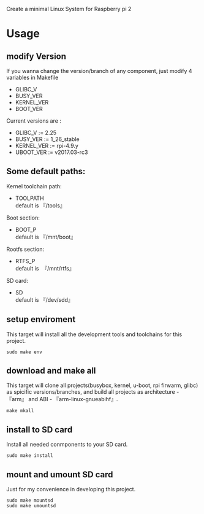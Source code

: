 Create a minimal Linux System for Raspberry pi 2

# Usage


## modify Version  
If you wanna change the version/branch of any component, just modify 4 variables in Makefile   
- GLIBC_V
- BUSY_VER
- KERNEL_VER
- BOOT_VER

Current versions are :   
- GLIBC_V := 2.25
- BUSY_VER := 1_26_stable
- KERNEL_VER := rpi-4.9.y
- UBOOT_VER := v2017.03-rc3

## Some default paths:      
Kernel toolchain path:   
- TOOLPATH <br>
default is 『/tools』

Boot section:   
- BOOT_P <br>
default is 『/mnt/boot』

Rootfs section:   
- RTFS_P <br>
default is  『/mnt/rtfs』

SD card:
- SD <br>
default is 『/dev/sdd』

## setup enviroment
This target will install all the development tools and toolchains for this project.
```
sudo make env
```

## download and make all
This target will clone all projects(busybox, kernel, u-boot, rpi firwarm, glibc) as spicific versions/branches, and build all projects as architecture - 『arm』 and ABI - 『arm-linux-gnueabihf』.
```
make mkall
```

## install to SD card  
Install all needed conmponents to your SD card.
```
sudo make install
```

## mount and umount SD card
Just for my convenience in developing this project.
```
sudo make mountsd
sudo make umountsd
```





